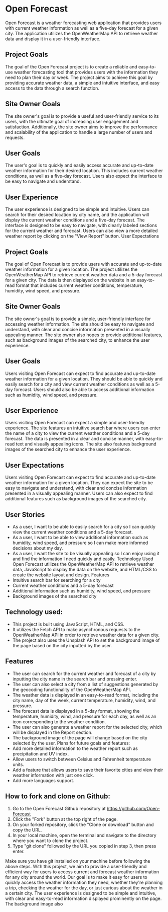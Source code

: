 # Open Forecast
Open Forecast is a weather forecasting web application that provides users with current weather information as well as a five-day forecast for a given city. The application utilizes the OpenWeatherMap API to retrieve weather data and display it in a user-friendly interface.

## Project Goals
The goal of the Open Forecast project is to create a reliable and easy-to-use weather forecasting tool that provides users with the information they need to plan their day or week. The project aims to achieve this goal by providing accurate weather data, a simple and intuitive interface, and easy access to the data through a search function.

## Site Owner Goals
The site owner's goal is to provide a useful and user-friendly service to its users, with the ultimate goal of increasing user engagement and satisfaction. Additionally, the site owner aims to improve the performance and scalability of the application to handle a large number of users and requests.

## User Goals
The user's goal is to quickly and easily access accurate and up-to-date weather information for their desired location. This includes current weather conditions, as well as a five-day forecast. Users also expect the interface to be easy to navigate and understand.

## User Experience
The user experience is designed to be simple and intuitive. Users can search for their desired location by city name, and the application will display the current weather conditions and a five-day forecast. The interface is designed to be easy to navigate, with clearly labeled sections for the current weather and forecast. Users can also view a more detailed weather report by clicking on the "View Report" button.
User Expectations

## Project Goals
The goal of Open Forecast is to provide users with accurate and up-to-date weather information for a given location. The project utilizes the OpenWeatherMap API to retrieve current weather data and a 5-day forecast for a given city. The data is then displayed on the website in an easy-to-read format that includes current weather conditions, temperature, humidity, wind speed, and pressure.

## Site Owner Goals
The site owner's goal is to provide a simple, user-friendly interface for accessing weather information. The site should be easy to navigate and understand, with clear and concise information presented in a visually appealing manner. The site owner also hopes to provide additional features, such as background images of the searched city, to enhance the user experience.

## User Goals
Users visiting Open Forecast can expect to find accurate and up-to-date weather information for a given location. They should be able to quickly and easily search for a city and view current weather conditions as well as a 5-day forecast. Users should also be able to access additional information such as humidity, wind speed, and pressure.

## User Experience
Users visiting Open Forecast can expect a simple and user-friendly experience. The site features an intuitive search bar where users can enter the name of a city to view the current weather conditions and a 5-day forecast. The data is presented in a clear and concise manner, with easy-to-read text and visually appealing icons. The site also features background images of the searched city to enhance the user experience.

## User Expectations
Users visiting Open Forecast can expect to find accurate and up-to-date weather information for a given location. They can expect the site to be easy to navigate and understand, with clear and concise information presented in a visually appealing manner. Users can also expect to find additional features such as background images of the searched city.

## User Stories
* As a user, I want to be able to easily search for a city so I can quickly view the current weather conditions and a 5-day forecast.
* As a user, I want to be able to view additional information such as humidity, wind speed, and pressure so I can make more informed decisions about my day.
* As a user, I want the site to be visually appealing so I can enjoy using it and find the information I need quickly and easily.
Technology Used
Open Forecast utilizes the OpenWeatherMap API to retrieve weather data, JavaScript to display the data on the website, and HTML/CSS to create the website layout and design.
Features
* Intuitive search bar for searching for a city
* Current weather conditions and a 5-day forecast
* Additional information such as humidity, wind speed, and pressure
* Background images of the searched city

## Technology used:
* This project is built using JavaScript, HTML, and CSS.
* It utilizes the Fetch API to make asynchronous requests to the OpenWeatherMap API in order to retrieve weather data for a given city.
* The project also uses the Unsplash API to set the background image of the page based on the city inputted by the user.

## Features
* The user can search for the current weather and forecast of a city by inputting the city name in the search bar and pressing enter.
* The user can also select a city from a list of suggestions generated by the geocoding functionality of the OpenWeatherMap API.
* The weather data is displayed in an easy-to-read format, including the city name, day of the week, current temperature, humidity, wind, and pressure.
* The forecast data is displayed in a 5-day format, showing the temperature, humidity, wind, and pressure for each day, as well as an icon corresponding to the weather condition.
* The user can also generate a weather report for the selected city, which will be displayed in the Report section.
* The background image of the page will change based on the city selected by the user.
Plans for future goals and features:
* Add more detailed information to the weather report such as precipitation and UV index.
* Allow users to switch between Celsius and Fahrenheit temperature units.
* Add a feature that allows users to save their favorite cities and view their weather information with just one click.
* Add more languages support.


## How to fork and clone on Github:
1. Go to the Open Forecast Github repository at https://github.com/Open-Forecast
2. Click the "Fork" button at the top right of the page.
3. On your forked repository, click the "Clone or download" button and copy the URL.
4. In your local machine, open the terminal and navigate to the directory where you want to clone the project.
5. Type "git clone" followed by the URL you copied in step 3, then press enter.

Make sure you have git installed on your machine before following the above steps.
With this project, we aim to provide a user-friendly and efficient way for users to access current and forecast weather information for any city around the world. Our goal is to make it easy for users to quickly access the weather information they need, whether they're planning a trip, checking the weather for the day, or just curious about the weather in a certain city. The user experience is designed to be simple and intuitive, with clear and easy-to-read information displayed prominently on the page. The background image also

